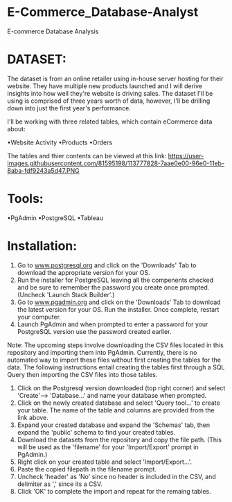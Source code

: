 # E-Commerce_Database-Analyst
E-commerce Database Analysis

# DATASET:

The dataset is from an online retailer using in-house server hosting for their website. They have multiple new products launched and I will derive insights into how well they're website is driving sales. The dataset I'll be using is comprised of three years worth of data, however, I'll be drilling down into just the first year's performance.

I'll be working with three related tables, which contain eCommerce data about:

•Website Activity
•Products
•Orders

The tables and thier contents can be viewed at this link: https://user-images.githubusercontent.com/81595198/113777828-7aae0e00-96e0-11eb-8aba-fdf9243a5d47.PNG

# Tools:

•PgAdmin
•PostgreSQL
•Tableau

# Installation:

1. Go to www.postgresql.org and click on the 'Downloads' Tab to download the appropriate version for your OS.
2. Run the installer for PostgreSQL leaving all the compenents checked and be sure to remember the password you create once prompted. (Uncheck 'Launch Stack Builder'.)
3. Go to www.pgadmin.org and click on the 'Downloads' Tab to download the latest version for your OS. Run the installer. Once complete, restart your computer.
4. Launch PgAdmin and when prompted to enter a password for your PostgreSQL version use the password created earlier.

Note: The upcoming steps involve downloading the CSV files located in this repository and importing them into PgAdmin. Currently, there is no automated way to import these files without first creating the tables for the data. The following instructions entail creating the tables first through a SQL Query then importing the CSV files into those tables.

1. Click on the Postgresql version downloaded (top right corner) and select 'Create'--> 'Database...' and name your database when prompted.
2. Click on the newly created database and select 'Query tool...' to create your table. The name of the table and columns are provided from the link above.
3. Expand your created database and expand the 'Schemas' tab, then expand the 'public' schema to find your created tables.
4. Download the datasets from the repository and copy the file path. (This will be used as the 'filename' for your 'Import/Export' prompt in PgAdmin.)
5. Right click on your created table and select 'Import/Export...'.
6. Paste the copied filepath in the filename prompt. 
7. Uncheck 'header' as 'No' since no header is included in the CSV, and delimiter as ',' since its a CSV.
8. Click 'OK' to complete the import and repeat for the remaing tables.
